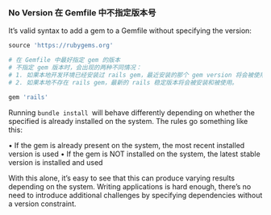 ### No Version 在 Gemfile 中不指定版本号

It’s valid syntax to add a gem to a Gemfile without specifying the version:

```ruby
source 'https://rubygems.org'

# 在 Gemfile 中最好指定 gem 的版本
# 不指定 gem 版本时，会出现的两种不同情况：
# 1. 如果本地开发环境已经安装过 rails gem，最近安装的那个 gem version 将会被使用。
# 2. 如果本地不存在 rails gem，最新的 rails 稳定版本将会被安装和被使用。

gem 'rails'

```

Running `bundle install `will behave differently depending on whether the specified
is already installed on the system. The rules go something like this:

• If the gem is already present on the system, the most recent installed version is used
• If the gem is NOT installed on the system, the latest stable version is installed and used

With this alone, it’s easy to see that this can produce varying results depending
on the system. Writing applications is hard enough, there’s no need to introduce
additional challenges by specifying dependencies without a version constraint.